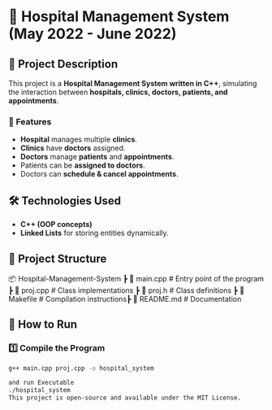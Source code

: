 # 🏥 Hospital Management System (May 2022 - June 2022)

## 📌 Project Description

This project is a **Hospital Management System written in C++**, simulating the interaction between **hospitals, clinics, doctors, patients, and appointments**.

### 🔹 Features
- **Hospital** manages multiple **clinics**.
- **Clinics** have **doctors** assigned.
- **Doctors** manage **patients** and **appointments**.
- Patients can be **assigned to doctors**.
- Doctors can **schedule & cancel appointments**.

## 🛠️ Technologies Used
- **C++ (OOP concepts)**
- **Linked Lists** for storing entities dynamically.

## 📂 Project Structure
📦 Hospital-Management-System ┣ 📜 main.cpp # Entry point of the program ┣ 📜 proj.cpp # Class implementations ┣ 📜 proj.h # Class definitions ┣ 📜 Makefile # Compilation instructions┣ 📜 README.md # Documentation 

## 🚀 How to Run

### 1️⃣ Compile the Program
```sh
g++ main.cpp proj.cpp -o hospital_system

and run Executable
./hospital_system
This project is open-source and available under the MIT License.


